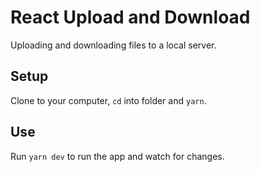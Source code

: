# React Upload and Download

Uploading and downloading files to a local server.

## Setup
Clone to your computer, `cd` into folder and `yarn`.

## Use
Run `yarn dev` to run the app and watch for changes.